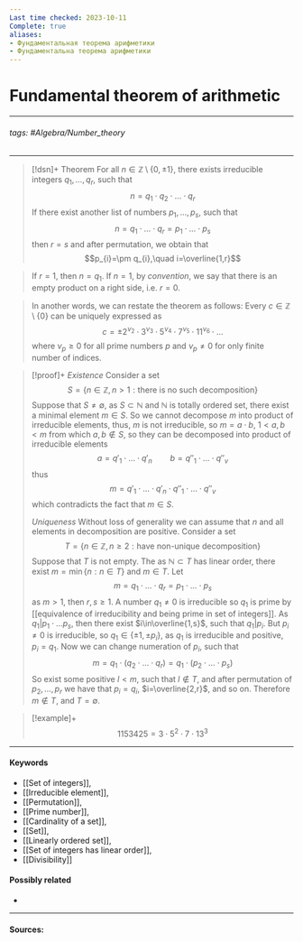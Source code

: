 ```yaml
---
Last time checked: 2023-10-11
Complete: true
aliases: 
- Фундаментальная теорема арифметики
- Фундаментальна теорема арифметики
---
```

# Fundamental theorem of arithmetic
***
###### tags: #Algebra/Number_theory 
***
>[!dsn]+ Theorem
>For all $n\in\mathbb{Z}\setminus\{0,\pm1\}$, there exists irreducible integers $q_{1},\dots,q_{r}$, such that
>$$n=q_{1}\cdot q_{2}\cdot\ldots\cdot q_{r}$$
>If there exist another list of numbers $p_{1},\dots,p_{s}$, such that
>$$n=q_{1}\cdot\ldots\cdot q_{r}=p_{1}\cdot\ldots\cdot p_{s}$$
>then $r=s$ and after permutation, we obtain that
>$$p_{i}=\pm q_{i},\quad i=\overline{1,r}$$

>If $r=1$, then $n=q_{1}$. If $n=1$, by *convention*, we say that there is an empty product on a right side, i.e. $r=0$.

>In another words, we can restate the theorem as follows: Every $c\in\mathbb{Z}\setminus\{0\}$ can be uniquely expressed as
>$$c=\pm2^{\nu_{2}}\cdot 3^{\nu_{3}}\cdot 5^{\nu_{4}}\cdot 7^{\nu_{5}}\cdot 11^{\nu_{6}}\cdot \ldots$$ 
>where $\nu_{p}\ge0$ for all prime numbers $p$ and $\nu_{p}\ne0$ for only finite number of indices.

>[!proof]+
>*Existence*
>Consider a set
>$$S=\{n\in\mathbb{Z},n>1: \text{there is no such decomposition}\}$$
>Suppose that $S\ne\emptyset$, as $S\subset\mathbb{N}$ and $\mathbb{N}$ is totally ordered set, there exist a minimal element $m\in S$.
>So we cannot decompose $m$ into product of irreducible elements, thus, $m$ is not irreducible, so $m=a\cdot b$, $1<a,b<m$ from which $a,b\notin S$, so they can be decomposed into product of irreducible elements
>$$a=q'_{1}\cdot\ldots\cdot q'_{n}\qquad b=q''_{1}\cdot\ldots\cdot q''_{v}$$
>thus
>$$m=q'_{1}\cdot\ldots\cdot q'_{n}\cdot q''_{1}\cdot\ldots\cdot q''_{v}$$
>which contradicts the fact that $m\in S$.
>
>*Uniqueness*
>Without loss of generality we can assume that $n$ and all elements in decomposition are positive.
>Consider a set
>$$T=\{n\in\mathbb{Z},n\ge 2:\text{have non-unique decomposition}\}$$
>Suppose that $T$ is not empty. The as $\mathbb{N}\subset T$ has linear order, there exist $m=\min\{n:n\in T\}$ and $m\in T$. Let
>$$m=q_{1}\cdot\ldots\cdot q_{r}=p_{1}\cdot\ldots\cdot p_{s}$$
>as $m>1$, then $r,s\ge1$. A number $q_{1}\ne0$ is irreducible so $q_{1}$ is prime by [[equivalence of irreducibility and being prime in set of integers]].
>As $q_{1}|p_{1}\cdot\dots p_{s}$, then there exist $i\in\overline{1,s}$, such that $q_{1}|p_{i}$.
>But $p_{i}\ne 0$ is irreducible, so $q_{1}\in\{\pm1,\pm p_{i}\}$, as $q_{1}$ is irreducible and positive, $p_{i}=q_{1}$.
>Now we can change numeration of $p_{i}$, such that 
>$$m=q_{1}\cdot(q_{2}\cdot\ldots\cdot q_{r})=q_{1}\cdot(p_{2}\cdot\ldots\cdot p_{s})$$
>So exist some positive $l<m$, such that $l\notin T$, and after permutation of $p_{2},\dots,p_{r}$ we have that $p_{i}=q_{i}$, $i=\overline{2,r}$, and so on.
>Therefore $m\notin T$, and $T=\emptyset$.

>[!example]+ 
>$$1153425=3\cdot 5^{2}\cdot 7\cdot13^{3}$$ 
***
#### Keywords
- [[Set of integers]],
- [[Irreducible element]],
- [[Permutation]],
- [[Prime number]],
- [[Cardinality of a set]],
- [[Set]],
- [[Linearly ordered set]],
- [[Set of integers has linear order]],
- [[Divisibility]]
#### Possibly related
- 
***
#### Sources: